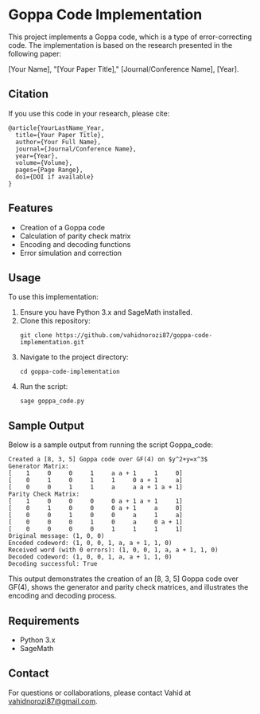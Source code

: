 # Goppa Code Implementation

This project implements a Goppa code, which is a type of error-correcting code. The implementation is based on the research presented in the following paper:

[Your Name], "[Your Paper Title]," [Journal/Conference Name], [Year].

## Citation

If you use this code in your research, please cite:

```
@article{YourLastName_Year,
  title={Your Paper Title},
  author={Your Full Name},
  journal={Journal/Conference Name},
  year={Year},
  volume={Volume},
  pages={Page Range},
  doi={DOI if available}
}
```

## Features

- Creation of a Goppa code
- Calculation of parity check matrix
- Encoding and decoding functions
- Error simulation and correction

## Usage

To use this implementation:

1. Ensure you have Python 3.x and SageMath installed.
2. Clone this repository:
   ```
   git clone https://github.com/vahidnorozi87/goppa-code-implementation.git
   ```
3. Navigate to the project directory:
   ```
   cd goppa-code-implementation
   ```
4. Run the script:
   ```
   sage goppa_code.py
   ```

## Sample Output

Below is a sample output from running the script Goppa_code:

```
Created a [8, 3, 5] Goppa code over GF(4) on $y^2+y=x^3$
Generator Matrix:
[    1     0     0     1     a a + 1     1     0]
[    0     1     0     1     1     0 a + 1     a]
[    0     0     1     1     a     a a + 1 a + 1]
Parity Check Matrix:
[    1     0     0     0     0 a + 1 a + 1     1]
[    0     1     0     0     0 a + 1     a     0]
[    0     0     1     0     0     a     1     a]
[    0     0     0     1     0     a     0 a + 1]
[    0     0     0     0     1     1     1     1]
Original message: (1, 0, 0)
Encoded codeword: (1, 0, 0, 1, a, a + 1, 1, 0)
Received word (with 0 errors): (1, 0, 0, 1, a, a + 1, 1, 0)
Decoded codeword: (1, 0, 0, 1, a, a + 1, 1, 0)
Decoding successful: True
```

This output demonstrates the creation of an [8, 3, 5] Goppa code over GF(4), shows the generator and parity check matrices, and illustrates the encoding and decoding process.

## Requirements

- Python 3.x
- SageMath

## Contact

For questions or collaborations, please contact Vahid at vahidnorozi87@gmail.com.
